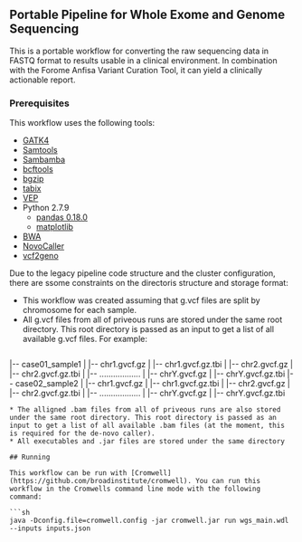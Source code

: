 <!-- ABOUT THE PROJECT -->
## Portable Pipeline for Whole Exome and Genome Sequencing

This is a portable workflow for converting the raw sequencing data in FASTQ format to results usable in a clinical environment. 
In combination with the Forome Anfisa Variant Curation Tool, it can yield a clinically actionable report.

### Prerequisites

This workflow uses the following tools:

 * [GATK4](https://software.broadinstitute.org/gatk/) 
 * [Samtools](http://www.htslib.org/)
 * [Sambamba](http://lomereiter.github.io/sambamba/)
 * [bcftools](https://samtools.github.io/bcftools/bcftools.html)
 * [bgzip](http://www.htslib.org/doc/bgzip.html)
 * [tabix](http://www.htslib.org/doc/tabix.html)
 * [VEP](https://useast.ensembl.org/info/docs/tools/vep/index.html)
 * Python 2.7.9
   * [pandas 0.18.0](https://pandas.pydata.org/pandas-docs/version/0.18.0/)
   * [matplotlib](https://matplotlib.org/1.5.1/contents.html?fbclid=IwAR2fohH2ja4E6-jWl3_YaPxLckdv5OsWXVButxB8bhmU46nwSshnB5cMVtI)
 * [BWA](http://bio-bwa.sourceforge.net/)
 * [NovoCaller](https://github.com/bgm-cwg/novoCaller)
 * [vcf2geno](http://csg.sph.umich.edu/chaolong/LASER/index.html)
 

Due to the legacy pipeline code structure and the cluster configuration, there are ssome constraints on the directoris structure and storage format:
 * This workflow was created assuming that g.vcf files are split by chromosome for each sample.
 * All g.vcf files from all of priveous runs are stored under the same root directory. This root directory is passed as an input to get a list of all available g.vcf files. For example:
   ```sh
  |-- case01_sample1
  |   |-- chr1.gvcf.gz
  |   |-- chr1.gvcf.gz.tbi
  |   |-- chr2.gvcf.gz
  |   |-- chr2.gvcf.gz.tbi
  |   |-- ..................
  |   |-- chrY.gvcf.gz
  |   |-- chrY.gvcf.gz.tbi
  |-- case02_sample2
  |   |-- chr1.gvcf.gz
  |   |-- chr1.gvcf.gz.tbi
  |   |-- chr2.gvcf.gz
  |   |-- chr2.gvcf.gz.tbi
  |   |-- ..................
  |   |-- chrY.gvcf.gz
  |   |-- chrY.gvcf.gz.tbi
  ```
 * The alligned .bam files from all of priveous runs are also stored under the same root directory. This root directory is passed as an input to get a list of all available .bam files (at the moment, this is required for the de-novo caller).
 * All executables and .jar files are stored under the same directory  
 
## Running

This workflow can be run with [Cromwell](https://github.com/broadinstitute/cromwell). You can run this workflow in the Cromwells command line mode with the following command:

```sh
java -Dconfig.file=cromwell.config -jar cromwell.jar run wgs_main.wdl --inputs inputs.json
```
 
